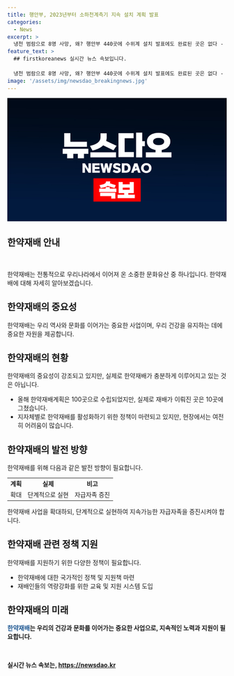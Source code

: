 ```yaml
---
title: 행안부, 2023년부터 소하천계측기 지속 설치 계획 발표
categories:
  - News
excerpt: >
  냉천 범람으로 8명 사망, 왜? 행안부 440곳에 수위계 설치 발표에도 완료된 곳은 없다 - 행안부는 2023년을 목표로 소하천에 계측기(수위계, 유속계)를 설치하는 소하천스마트계측사업을 추진 중이지만, 올해 설치 대상인 440곳은 한 곳도 완료되지 않았다. 냉천의 경우는 하천법에 따라 시도지사가 관리하는 지방하천으로, 2023년에도 계측기를 설치할 예정이다. 행정안전부는 피해 최소화를 위해 신속한 추진을 약속했다. (자료출처=정책브리핑 www.korea.kr)
feature_text: >
  ## firstkoreanews 실시간 뉴스 속보입니다.

  냉천 범람으로 8명 사망, 왜? 행안부 440곳에 수위계 설치 발표에도 완료된 곳은 없다 - 행안부는 2023년을 목표로 소하천에 계측기(수위계, 유속계)를 설치하는 소하천스마트계측사업을 추진 중이지만, 올해 설치 대상인 440곳은 한 곳도 완료되지 않았다. 냉천의 경우는 하천법에 따라 시도지사가 관리하는 지방하천으로, 2023년에도 계측기를 설치할 예정이다. 행정안전부는 피해 최소화를 위해 신속한 추진을 약속했다. (자료출처=정책브리핑 www.korea.kr)
image: '/assets/img/newsdao_breakingnews.jpg'
---
```


<p><img src="/assets/img/newsdao_breakingnews.jpg" alt="firstkoreanews 속보" /></p>

<h2 data-ke-size="size26">한약재배 안내</h2>

<p data-ke-size="size16">&nbsp;</p>

<p>한약재배는 전통적으로 우리나라에서 이어져 온 소중한 문화유산 중 하나입니다. 한약재배에 대해 자세히 알아보겠습니다.</p>

<h2 data-ke-size="size26">한약재배의 중요성</h2>

<p data-ke-size="size16">한약재배는 우리 역사와 문화를 이어가는 중요한 사업이며, 우리 건강을 유지하는 데에 중요한 자원을 제공합니다.</p>

<h2 data-ke-size="size26">한약재배의 현황</h2>

<p data-ke-size="size16">한약재배의 중요성이 강조되고 있지만, 실제로 한약재배가 충분하게 이루어지고 있는 것은 아닙니다.</p>

<ul>
    <li>올해 한약재배계획은 100곳으로 수립되었지만, 실제로 재배가 이뤄진 곳은 10곳에 그쳤습니다.</li>
    <li>지자체별로 한약재배를 활성화하기 위한 정책이 마련되고 있지만, 현장에서는 여전히 어려움이 많습니다.</li>
</ul>

<h2 data-ke-size="size26">한약재배의 발전 방향</h2>

<p data-ke-size="size16">한약재배를 위해 다음과 같은 발전 방향이 필요합니다.</p>

<table>
    <tr>
        <td style="text-align: center; height: 17px;"><b>계획</b></td>
        <td style="text-align: center; height: 17px;"><b>실제</b></td>
        <td style="text-align: center; height: 17px;"><b>비고</b></td>
    </tr>
    <tr>
        <td style="text-align: center; height: 17px;">확대</td>
        <td style="text-align: center; height: 17px;">단계적으로 실현</td>
        <td style="text-align: center; height: 17px;">자급자족 증진</td>
    </tr>
</table>

<p data-ke-size="size16">한약재배 사업을 확대하되, 단계적으로 실현하여 지속가능한 자급자족을 증진시켜야 합니다.</p>

<h2 data-ke-size="size26">한약재배 관련 정책 지원</h2>

<p data-ke-size="size16">한약재배를 지원하기 위한 다양한 정책이 필요합니다.</p>

<ul>
    <li>한약재배에 대한 국가적인 정책 및 지원책 마련</li>
    <li>재배인들의 역량강화를 위한 교육 및 지원 시스템 도입</li>
</ul>

<h2 data-ke-size="size26">한약재배의 미래</h2>

<p data-ke-size="size16"><b><span style="color: #1a5490;">한약재배</span><b>는 우리의 건강과 문화를 이어가는 중요한 사업으로, 지속적인 노력과 지원이 필요합니다.</p>

<p data-ke-size="size16">&nbsp;</p>
실시간 뉴스 속보는, <a href="https://newsdao.kr" rel="dofollow">https://newsdao.kr</a>


